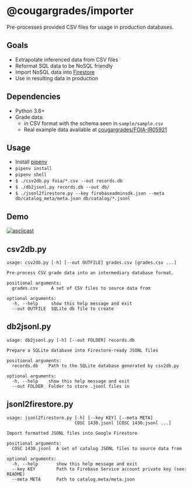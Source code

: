 # @cougargrades/importer
Pre-processes provided CSV files for usage in production databases.

## Goals
- Extrapolate inferenced data from CSV files
- Reformat SQL data to be NoSQL friendly
- Import NoSQL data into [Firestore](https://cloud.google.com/firestore/)
- Use in resulting data in production

## Dependencies
- Python 3.6+
- Grade data:
    - in CSV format with the schema seen in `sample/sample.csv`
    - Real example data available at [cougargrades/FOIA-IR05921](https://github.com/cougargrades/FOIA-IR05921)

## Usage
- Install [pipenv](https://github.com/pypa/pipenv)
- `pipenv install`
- `pipenv shell`
- `$ ./csv2db.py foia/*.csv --out records.db`
- `$ ./db2jsonl.py records.db --out db/`
- `$ ./jsonl2firestore.py --key firebaseadminsdk.json --meta db/catalog_meta/meta.json db/catalog/*.jsonl`

## Demo
[![asciicast](https://asciinema.org/a/jljnXuhwvhu4phG6gwg6wG1YE.svg)](https://asciinema.org/a/jljnXuhwvhu4phG6gwg6wG1YE)

## csv2db.py
```
usage: csv2db.py [-h] [--out OUTFILE] grades.csv [grades.csv ...]

Pre-process CSV grade data into an intermediary database format.

positional arguments:
  grades.csv     A set of CSV files to source data from

optional arguments:
  -h, --help     show this help message and exit
  --out OUTFILE  SQLite db file to create
```

## db2jsonl.py
```
usage: db2jsonl.py [-h] [--out FOLDER] records.db

Prepare a SQLite database into Firestore-ready JSONL files

positional arguments:
  records.db    Path to the SQLite database generated by csv2db.py

optional arguments:
  -h, --help    show this help message and exit
  --out FOLDER  Folder to store .jsonl files in
```

## jsonl2firestore.py
```
usage: jsonl2firestore.py [-h] [--key KEY] [--meta META]
                          COSC 1430.jsonl [COSC 1430.jsonl ...]

Import formatted JSONL files into Google Firestore

positional arguments:
  COSC 1430.jsonl  A set of catalog JSONL files to source data from

optional arguments:
  -h, --help       show this help message and exit
  --key KEY        Path to Firebase Service account private key (see: README)
  --meta META      Path to catalog.meta/meta.json
```
